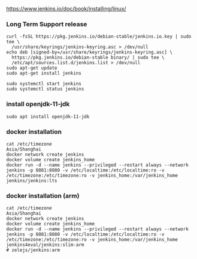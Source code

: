 https://www.jenkins.io/doc/book/installing/linux/

### Long Term Support release
```
curl -fsSL https://pkg.jenkins.io/debian-stable/jenkins.io.key | sudo tee \
  /usr/share/keyrings/jenkins-keyring.asc > /dev/null
echo deb [signed-by=/usr/share/keyrings/jenkins-keyring.asc] \
  https://pkg.jenkins.io/debian-stable binary/ | sudo tee \
  /etc/apt/sources.list.d/jenkins.list > /dev/null
sudo apt-get update
sudo apt-get install jenkins

sudo systemctl start jenkins
sudo systemctl status jenkins
```

### install openjdk-11-jdk
```
sudo apt install openjdk-11-jdk
```

### docker installation
```
cat /etc/timezone
Asia/Shanghai
docker network create jenkins
docker volume create jenkins_home
docker run -d --name jenkins --privileged --restart always --network jenkins -p 8081:8080 -v /etc/localtime:/etc/localtime:ro -v /etc/timezone:/etc/timezone:ro -v jenkins_home:/var/jenkins_home jenkins/jenkins:lts
```

### docker installation (arm)
```
cat /etc/timezone
Asia/Shanghai
docker network create jenkins
docker volume create jenkins_home
docker run -d --name jenkins --privileged --restart always --network jenkins -p 8081:8080 -v /etc/localtime:/etc/localtime:ro -v /etc/timezone:/etc/timezone:ro -v jenkins_home:/var/jenkins_home jenkins4eval/jenkins:slim-arm
# zelejs/jenkins:arm
```
